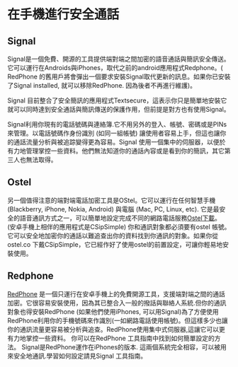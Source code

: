 [Title]: # (在手機進行安全通話)
[Order]: # (2)

# 在手機進行安全通話

## Signal

Signal是一個免費、開源的工具提供端對端之間加密的語音通話與簡訊安全傳送。它可以運行在Androids與iPhones，取代之前的android應用程式Redphone。( RedPhone 的舊用戶將會彈出一個要求安裝Signal取代更新的訊息。如果你已安裝了Signal installed, 就可以移除RedPhone. 因為後者不再進行維護)。

Signal 目前整合了安全簡訊的應用程式Textsecure，這表示你只是簡單地安裝它就可以同時達到安全通話與簡訊傳送的保護作用，但前提是對方也有使用Signal。

Signal利用你現有的電話號碼與連絡簿.它不用另外的登入、帳號、密碼或是PINs來管理。以電話號碼作身份識別 (如同一組帳號) 讓使用者容易上手，但這也讓你的通話流量分析與被追踪變得更為容易。Signal 使用一個集中的伺服器，以便於有力地管理掌控一些資料。他們無法知道你的通話內容或是看到你的簡訊，其它第三人也無法取得。

## Ostel

另一個值得注意的端對端電話加密工具是OStel。它可以運行在任何智慧手機(Blackberry, iPhone, Nokia, Android) 與電腦 (Mac, PC, Linux, etc). 它是最安全的語音通訊方式之一，可以簡單地設定完成不同的網路電話服務[Ostel下載](https://ostel.co/)。 (安卓手機上相伴的應用程式是CSipSimple) 你和通訊對象都必須要有ostel 帳號。它可以安全地加密你的通話以難追查出你的資料找到你通訊的對象。如果你從ostel.co 下戴CSipSimple，它已經作好了使用ostel的前置設定，可讓你輕易地安裝使用。

## Redphone

[RedPhone](https://play.google.com/store/apps/details?id=org.thoughtcrime.redphone) 是一個只運行在安卓手機上的免費開源工具，支援端對端之間的通話加密。它很容易安裝使用，因為其已整合入一般的撥話與聯絡人系統.但你的通訊對象也得安裝RedPhone (如果他們使用iPhones, 可以用Signal)為了方便使用 RedPhone利用你的手機號碼來作識別(一如網路電話使用帳號)。但這樣多少也讓你的通訊流量更容易被分析與追查。RedPhone使用集中式伺服器,這讓它可以更有力地掌控一些資料。
你可以在RedPhone 工具指南中找到如何簡單設定的方法。
Signal是RedPhone運作在iPhones的版本. 這兩個系統完全相容，可以被用來安全地通訊.學習如何設定請見Signal 工具指南。
